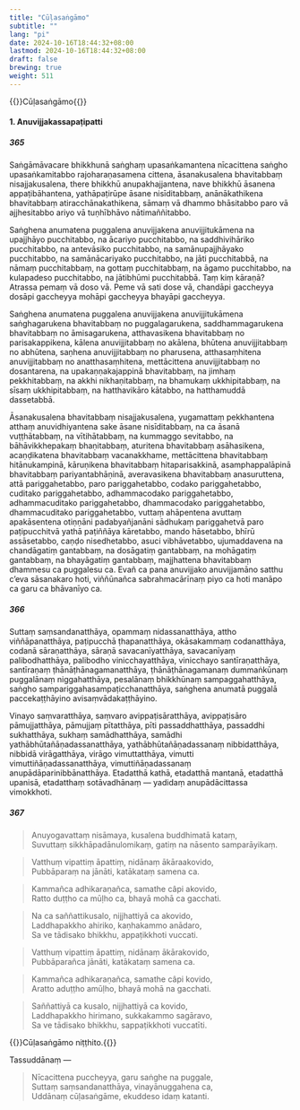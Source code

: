 ```yaml
---
title: "Cūḷasaṅgāmo"
subtitle: ""
lang: "pi"
date: 2024-10-16T18:44:32+08:00
lastmod: 2024-10-16T18:44:32+08:00
draft: false
brewing: true
weight: 511
---
```


{{<subtitle>}}Cūḷasaṅgāmo{{</subtitle>}}

#### 1. Anuvijjakassapaṭipatti

##### 365

Saṅgāmāvacare bhikkhunā saṅghaṃ upasaṅkamantena nīcacittena saṅgho upasaṅkamitabbo rajoharaṇasamena cittena, āsanakusalena bhavitabbaṃ nisajjakusalena, there bhikkhū anupakhajjantena, nave bhikkhū āsanena appaṭibāhantena, yathāpaṭirūpe āsane nisīditabbaṃ, anānākathikena bhavitabbaṃ atiracchānakathikena, sāmaṃ vā dhammo bhāsitabbo paro vā ajjhesitabbo ariyo vā tuṇhībhāvo nātimaññitabbo.

Saṅghena anumatena puggalena anuvijjakena anuvijjitukāmena na upajjhāyo pucchitabbo, na ācariyo pucchitabbo, na saddhivihāriko pucchitabbo, na antevāsiko pucchitabbo, na samānupajjhāyako pucchitabbo, na samānācariyako pucchitabbo, na jāti pucchitabbā, na nāmaṃ pucchitabbaṃ, na gottaṃ pucchitabbaṃ, na āgamo pucchitabbo, na kulapadeso pucchitabbo, na jātibhūmi pucchitabbā. Taṃ kiṃ kāraṇā? Atrassa pemaṃ vā doso vā. Peme vā sati dose vā, chandāpi gaccheyya dosāpi gaccheyya mohāpi gaccheyya bhayāpi gaccheyya.

Saṅghena anumatena puggalena anuvijjakena anuvijjitukāmena saṅghagarukena bhavitabbaṃ no puggalagarukena, saddhammagarukena bhavitabbaṃ no āmisagarukena, atthavasikena bhavitabbaṃ no parisakappikena, kālena anuvijjitabbaṃ no akālena, bhūtena anuvijjitabbaṃ no abhūtena, saṇhena anuvijjitabbaṃ no pharusena, atthasaṃhitena anuvijjitabbaṃ no anatthasaṃhitena, mettācittena anuvijjitabbaṃ no dosantarena, na upakaṇṇakajappinā bhavitabbaṃ, na jimhaṃ pekkhitabbaṃ, na akkhi nikhaṇitabbaṃ, na bhamukaṃ ukkhipitabbaṃ, na sīsaṃ ukkhipitabbaṃ, na hatthavikāro kātabbo, na hatthamuddā dassetabbā.

Āsanakusalena bhavitabbaṃ nisajjakusalena, yugamattaṃ pekkhantena atthaṃ anuvidhiyantena sake āsane nisīditabbaṃ, na ca āsanā vuṭṭhātabbaṃ, na vītihātabbaṃ, na kummaggo sevitabbo, na bāhāvikkhepakaṃ bhaṇitabbaṃ, aturitena bhavitabbaṃ asāhasikena, acaṇḍikatena bhavitabbaṃ vacanakkhame, mettācittena bhavitabbaṃ hitānukampinā, kāruṇikena bhavitabbaṃ hitaparisakkinā, asamphappalāpinā bhavitabbaṃ pariyantabhāṇinā, averavasikena bhavitabbaṃ anasuruttena, attā pariggahetabbo, paro pariggahetabbo, codako pariggahetabbo, cuditako pariggahetabbo, adhammacodako pariggahetabbo, adhammacuditako pariggahetabbo, dhammacodako pariggahetabbo, dhammacuditako pariggahetabbo, vuttaṃ ahāpentena avuttaṃ apakāsentena otiṇṇāni padabyañjanāni sādhukaṃ pariggahetvā paro paṭipucchitvā yathā paṭiññāya kāretabbo, mando hāsetabbo, bhīrū assāsetabbo, caṇḍo nisedhetabbo, asuci vibhāvetabbo, ujumaddavena na chandāgatiṃ gantabbaṃ, na dosāgatiṃ gantabbaṃ, na mohāgatiṃ gantabbaṃ, na bhayāgatiṃ gantabbaṃ, majjhattena bhavitabbaṃ dhammesu ca puggalesu ca. Evañ ca pana anuvijjako anuvijjamāno satthu c’eva sāsanakaro hoti, viññūnañca sabrahmacārīnaṃ piyo ca hoti manāpo ca garu ca bhāvanīyo ca.

##### 366

Suttaṃ saṃsandanatthāya, opammaṃ nidassanatthāya, attho viññāpanatthāya, paṭipucchā ṭhapanatthāya, okāsakammaṃ codanatthāya, codanā sāraṇatthāya, sāraṇā savacanīyatthāya, savacanīyaṃ palibodhatthāya, palibodho vinicchayatthāya, vinicchayo santīraṇatthāya, santīraṇaṃ ṭhānāṭhānagamanatthāya, ṭhānāṭhānagamanaṃ dummaṅkūnaṃ puggalānaṃ niggahatthāya, pesalānaṃ bhikkhūnaṃ sampaggahatthāya, saṅgho sampariggahasampaṭicchanatthāya, saṅghena anumatā puggalā paccekaṭṭhāyino avisaṃvādakaṭṭhāyino.

Vinayo saṃvaratthāya, saṃvaro avippaṭisāratthāya, avippaṭisāro pāmujjatthāya, pāmujjaṃ pītatthāya, pīti passaddhatthāya, passaddhi sukhatthāya, sukhaṃ samādhatthāya, samādhi yathābhūtañāṇadassanatthāya, yathābhūtañāṇadassanaṃ nibbidatthāya, nibbidā virāgatthāya, virāgo vimuttatthāya, vimutti vimuttiñāṇadassanatthāya, vimuttiñāṇadassanaṃ anupādāparinibbānatthāya. Etadatthā kathā, etadatthā mantanā, etadatthā upanisā, etadatthaṃ sotāvadhānaṃ — yadidaṃ anupādācittassa vimokkhoti.

##### 367

> Anuyogavattaṃ nisāmaya, kusalena buddhimatā kataṃ,  
> Suvuttaṃ sikkhāpadānulomikaṃ, gatiṃ na nāsento samparāyikaṃ.

> Vatthuṃ vipattiṃ āpattiṃ, nidānaṃ ākāraakovido,  
> Pubbāparaṃ na jānāti, katākataṃ samena ca.

> Kammañca adhikaraṇañca, samathe câpi akovido,  
> Ratto duṭṭho ca mūḷho ca, bhayā mohā ca gacchati.

> Na ca saññattikusalo, nijjhattiyā ca akovido,  
> Laddhapakkho ahiriko, kaṇhakammo anādaro,  
> Sa ve tādisako bhikkhu, appaṭikkhoti vuccati.

> Vatthuṃ vipattiṃ āpattiṃ, nidānaṃ ākārakovido,  
> Pubbāparañca jānāti, katākataṃ samena ca.

> Kammañca adhikaraṇañca, samathe câpi kovido,  
> Aratto aduṭṭho amūḷho, bhayā mohā na gacchati.

> Saññattiyā ca kusalo, nijjhattiyā ca kovido,  
> Laddhapakkho hirimano, sukkakammo sagāravo,  
> Sa ve tādisako bhikkhu, sappaṭikkhoti vuccatīti.

{{<eop>}}Cūḷasaṅgāmo niṭṭhito.{{</eop>}}

Tassuddānaṃ —

> Nīcacittena puccheyya, garu saṅghe na puggale,  
> Suttaṃ saṃsandanatthāya, vinayānuggahena ca,  
> Uddānaṃ cūḷasaṅgāme, ekuddeso idaṃ katanti.